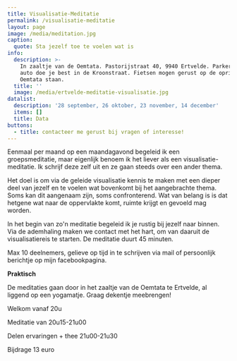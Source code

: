 ```yaml
---
title: Visualisatie-Meditatie
permalink: /visualisatie-meditatie
layout: page
image: /media/meditation.jpg
caption:
  quote: Sta jezelf toe te voelen wat is
info:
  description: >-
    In zaaltje van de Oemtata. Pastorijstraat 40, 9940 Ertvelde. Parkeren met de
    auto doe je best in de Kroonstraat. Fietsen mogen gerust op de oprit van de
    Oemtata staan. 
  title: ''
  image: /media/ertvelde-meditatie-visualisatie.jpg
datalist:
  description: '28 september, 26 oktober, 23 november, 14 december'
  items: []
  title: Data
buttons:
  - title: contacteer me gerust bij vragen of interesse!
---
```

Eenmaal per maand op een maandagavond begeleid ik een groepsmeditatie, maar eigenlijk benoem ik het liever als een visualisatie-meditatie. Ik schrijf deze zelf uit en ze gaan steeds over een ander thema.

Het doel is om via de geleide visualisatie kennis te maken met een dieper deel van jezelf en te voelen wat bovenkomt bij het aangebrachte thema. Soms kan dit aangenaam zijn, soms confronterend. Wat van belang is is dat hetgene wat naar de oppervlakte komt, ruimte krijgt en gevoeld mag worden.

In het begin van zo'n meditatie begeleid ik je rustig bij jezelf naar binnen. Via de ademhaling maken we contact met het hart, om van daaruit de visualisatiereis te starten. De meditatie duurt 45 minuten.

Max 10 deelnemers, gelieve op tijd in te schrijven via mail of persoonlijk berichtje op mijn facebookpagina.

**Praktisch**

De meditaties gaan door in het zaaltje van de Oemtata te Ertvelde, al liggend op een yogamatje. Graag dekentje meebrengen!



Welkom vanaf 20u

Meditatie van 20u15-21u00

Delen ervaringen + thee 21u00-21u30

Bijdrage 13 euro
